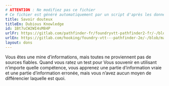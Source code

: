 ```yaml
---
# ATTENTION : Ne modifiez pas ce fichier
# Ce fichier est généré automatiquement par un script d'après les données du module Foundry VTT officiel et de sa traduction
title: Savoir douteux
titleEn: Dubious Knowledge
id: 1Bt7uCW2WI4sM84P
urlFr: https://gitlab.com/pathfinder-fr/foundryvtt-pathfinder2-fr/-/blob/master/data/feats/1Bt7uCW2WI4sM84P.htm
urlEn: https://gitlab.com/hooking/foundry-vtt---pathfinder-2e/-/blob/master/packs/data/feats.db/dubious-knowledge.json
layout: dons
---
```

Vous êtes une mine d’informations, mais toutes ne proviennent pas de sources fiables. Quand vous ratez un test pour Vous souvenir en utilisant n’importe quelle compétence, vous apprenez une partie d’information vraie et une partie d’information erronée, mais vous n’avez aucun moyen de différencier laquelle est quoi.
